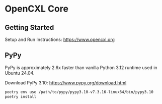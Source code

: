 # OpenCXL Core

## Getting Started

Setup and Run Instructions: https://www.opencxl.org

## PyPy

PyPy is approximately 2.6x faster than vanilla Python 3.12 runtime used in Ubuntu 24.04.

Download PyPy 3.10: https://www.pypy.org/download.html

``` bash
poetry env use /path/to/pypy/pypy3.10-v7.3.16-linux64/bin/pypy3.10
poetry install
```
